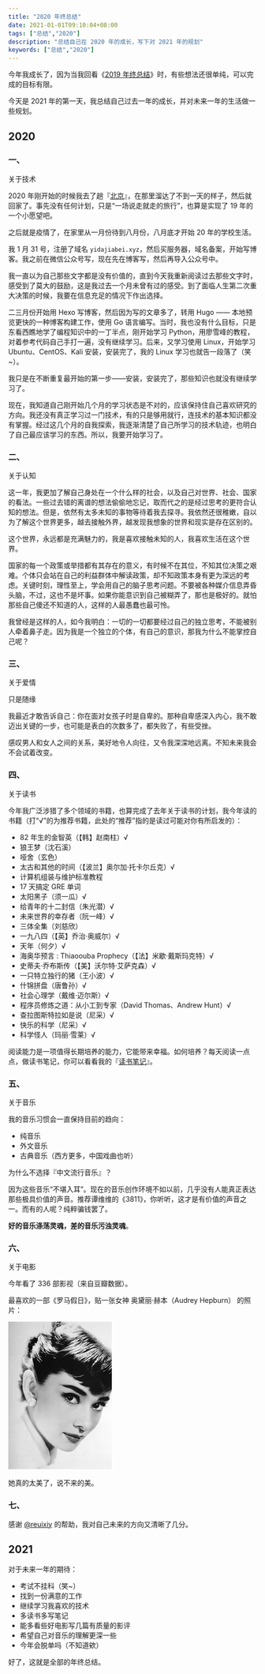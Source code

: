 ```yaml
---
title: "2020 年终总结"
date: 2021-01-01T09:10:04+08:00
tags: ["总结","2020"]
description: "总结自己在 2020 年的成长，写下对 2021 年的规划"
keywords: ["总结","2020"]
---
```


今年我成长了，因为当我回看《[2019 年终总结](https://blog.yidajiabei.xyz/posts/2019/)》时，有些想法还很单纯，可以完成的目标有限。

今天是 2021 年的第一天，我总结自己过去一年的成长，并对未来一年的生活做一些规划。

## 2020

### 一、

关于技术

2020 年刚开始的时候我去了趟『[北京](https://blog.yidajiabei.xyz/posts/record-first-to-beijing/)』，在那里溜达了不到一天的样子，然后就回家了。事先没有任何计划，只是“一场说走就走的旅行”，也算是实现了 19 年的一个小愿望吧。

之后就是疫情了，在家里从一月份待到八月份，八月底才开始 20 年的学校生活。

我 1 月 31 号，注册了域名 `yidajiabei.xyz`，然后买服务器，域名备案，开始写博客。我之前在微信公众号写，现在先在博客写，然后再导入公众号中。

我一直以为自己那些文字都是没有价值的，直到今天我重新阅读过去那些文字时，感受到了莫大的鼓励，这是我过去一个月未曾有过的感受。到了面临人生第二次重大决策的时候，我要在信息充足的情况下作出选择。

二三月份开始用 Hexo 写博客，然后因为写的文章多了，转用 Hugo —— 本地预览更快的一种博客构建工作，使用 Go 语言编写。当时，我也没有什么目标，只是东看西瞧地学了编程知识中的一丁半点，刚开始学习 Python，用廖雪峰的教程，对着参考代码自己手打一遍，没有继续学习。后来，又学习使用 Linux，开始学习 Ubuntu、CentOS、Kali 安装，安装完了，我的 Linux 学习也就告一段落了（笑~）。

我只是在不断重复最开始的第一步——安装，安装完了，那些知识也就没有继续学习了。

现在，我知道自己刚开始几个月的学习状态是不对的，应该保持住自己喜欢研究的方向。我还没有真正学习过一门技术，有的只是够用就行，连技术的基本知识都没有掌握。经过这几个月的自我探索，我逐渐清楚了自己所学习的技术轨迹，也明白了自己最应该学习的东西。所以，我要开始学习了。

### 二、

关于认知

这一年，我更加了解自己身处在一个什么样的社会，以及自己对世界、社会、国家的看法。一些过去错的离谱的想法偷偷地忘记，取而代之的是经过思考的更符合认知的想法。但是，依然有太多未知的事物等待着我去探寻。我依然还很稚嫩，自以为了解这个世界更多，越去接触外界，越发现我想象的世界和现实是存在区别的。

这个世界，永远都是充满魅力的，我是喜欢接触未知的人，我喜欢生活在这个世界。

国家的每一个政策或举措都有其存在的意义，有时候不在其位，不知其位决策之艰难。个体只会站在自己的利益群体中解读政策，却不知政策本身有更为深远的考虑。关键时刻，理性至上，学会用自己的脑子思考问题。不要被各种媒介信息弄昏头脑，不过，这也不是坏事。如果你能意识到自己被糊弄了，那也是极好的。就怕那些自己傻还不知道的人，这样的人最愚蠢也最可怜。

我曾经是这样的人，如今我明白：一切的一切都要经过自己的独立思考，不能被别人牵着鼻子走。因为我是一个独立的个体，有自己的意识，那我为什么不能掌控自己呢？

### 三、

关于爱情

只是随缘

我最近才敢告诉自己：你在面对女孩子时是自卑的。那种自卑感深入内心，我不敢迈出关键的一步，也可能是表白的次数多了，都失败了，有些受挫。

感叹男人和女人之间的关系，美好地令人向往，又令我深深地远离。不知未来我会不会试着改变。

### 四、

关于读书

今年我广泛涉猎了多个领域的书籍，也算完成了去年关于读书的计划，我今年读的书籍（打“√”的为推荐书籍，此处的“推荐”指的是读过可能对你有所启发的）：

- 82 年生的金智英（【韩】赵南柱）√
- 狼王梦（沈石溪）
- 哑舍（玄色）
- 太古和其他的时间（【波兰】奥尔加·托卡尔丘克）√
- 计算机组装与维护标准教程
- 17 天搞定 GRE 单词
- 太阳黑子（须一瓜）√
- 给青年的十二封信（朱光潜）√
- 未来世界的幸存者（阮一峰）√
- 三体全集（刘慈欣）
- 一九八四（【英】乔治·奥威尔）√
- 天年（何夕）√
- 海奥华预言 : Thiaoouba Prophecy（【法】米歇·戴斯玛克特）√
- 史蒂夫·乔布斯传（【美】沃尔特·艾萨克森）√
- 一只特立独行的猪（王小波）√
- 什锦拼盘（唐鲁孙）√
- 社会心理学（戴维·迈尔斯）√
- 程序员修炼之道：从小工到专家（David Thomas、Andrew Hunt）√
- 查拉图斯特拉如是说（尼采）√
- 快乐的科学（尼采）√
- 科学怪人（玛丽·雪莱）√

阅读能力是一项值得长期培养的能力，它能带来幸福。如何培养？每天阅读一点点，做读书笔记，你可以看看我的『[读书笔记](https://time.yidajiabei.xyz/)』。

### 五、

关于音乐

我的音乐习惯会一直保持目前的趋向：

- 纯音乐
- 外文音乐
- 古典音乐（西方更多，中国戏曲也听）

为什么不选择『中文流行音乐』？

因为这些音乐“不堪入耳”。现在的音乐创作环境不如以前，几乎没有人能真正表达那些极具价值的声音。推荐谭维维的《3811》，你听听，这才是有价值的声音之一。而有的人呢？纯粹骗钱罢了。

**好的音乐涤荡灵魂，差的音乐污浊灵魂**。

### 六、

关于电影

今年看了 336 部影视（来自豆瓣数据）。

最喜欢的一部《罗马假日》，贴一张女神 奥黛丽·赫本（Audrey Hepburn） 的照片：

![audrey-hepburn.png](/images/audrey-hepburn.png)

她真的太美了，说不来的美。

### 七、

感谢 [@reuixiy](https://github.com/reuixiy) 的帮助，我对自己未来的方向又清晰了几分。

## 2021

对于未来一年的期待：

- 考试不挂科（笑~）
- 找到一份满意的工作
- 继续学习我喜欢的技术
- 多读书多写笔记
- 能多看些好电影写几篇有质量的影评
- 希望自己对音乐的理解更深一些
- 今年会脱单吗（不知道欸）

好了，这就是全部的年终总结。
